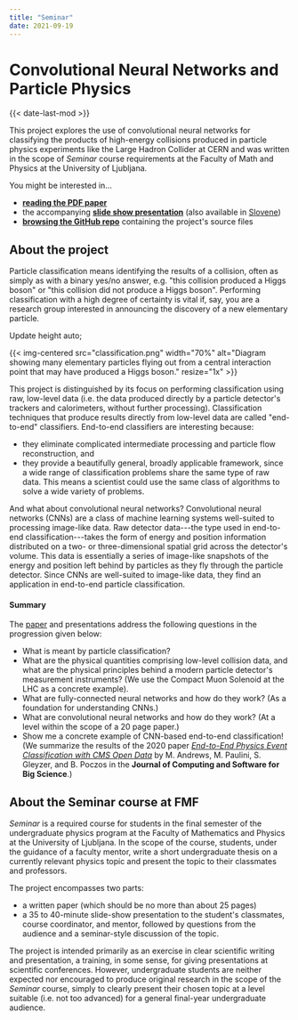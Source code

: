 ```yaml
---
title: "Seminar"
date: 2021-09-19
---
```


# Convolutional Neural Networks and Particle Physics

{{< date-last-mod >}}

This project explores the use of convolutional neural networks for classifying the products of high-energy collisions produced in particle physics experiments like the Large Hadron Collider at CERN and was written in the scope of *Seminar* course requirements at the Faculty of Math and Physics at the University of Ljubljana.

You might be interested in...

- [**reading the PDF paper**](paper.pdf)
- the accompanying [**slide show presentation**](presentation.pdf) (also available in [Slovene](presentation-slo.pdf))
- [**browsing the GitHub repo**](https://github.com/ejmastnak/fmf-seminar) containing the project's source files

## About the project

Particle classification means identifying the results of a collision, often as simply as with a binary yes/no answer, e.g. "this collision produced a Higgs boson" or "this collision did not produce a Higgs boson". Performing classification with a high degree of certainty is vital if, say, you are a research group interested in announcing the discovery of a new elementary particle.

Update height auto;

{{< img-centered src="classification.png" width="70%" alt="Diagram showing many elementary particles flying out from a central interaction point that may have produced a Higgs boson." resize="1x" >}}

This project is distinguished by its focus on performing classification using raw, low-level data (i.e. the data produced directly by a particle detector's trackers and calorimeters, without further processing). Classification techniques that produce results directly from low-level data are called "end-to-end" classifiers. End-to-end classifiers are interesting because:
- they eliminate complicated intermediate processing and particle flow reconstruction, and
- they provide a beautifully general, broadly applicable framework, since a wide range of classification problems share the same type of raw data. This means a scientist could use the same class of algorithms to solve a wide variety of problems.

And what about convolutional neural networks? Convolutional neural networks (CNNs) are a class of machine learning systems well-suited to processing image-like data. Raw detector data---the type used in end-to-end classification---takes the form of energy and position information distributed on a two- or three-dimensional spatial grid across the detector's volume. This data is essentially a series of image-like snapshots of the energy and position left behind by particles as they fly through the particle detector. Since CNNs are well-suited to image-like data, they find an application in end-to-end particle classification.

#### Summary

The [paper](paper.pdf) and presentations address the following questions in the progression given below:
- What is meant by particle classification?
- What are the physical quantities comprising low-level collision data, and what are the physical principles behind a modern particle detector's measurement instruments? (We use the Compact Muon Solenoid at the LHC as a concrete example).
- What are fully-connected neural networks and how do they work? (As a foundation for understanding CNNs.)
- What are convolutional neural networks and how do they work? (At a level within the scope of a 20 page paper.)
- Show me a concrete example of CNN-based end-to-end classification! (We summarize the results of the 2020 paper [*End-to-End Physics Event Classification with CMS Open Data*](https://link.springer.com/article/10.1007/s41781-020-00038-8) by M. Andrews, M. Paulini, S. Gleyzer, and B. Poczos in the **Journal of Computing and Software for Big Science**.)

## About the Seminar course at FMF

*Seminar* is a required course for students in the final semester of the undergraduate physics program at the Faculty of Mathematics and Physics at the University of Ljubljana. In the scope of the course, students, under the guidance of a faculty mentor, write a short undergraduate thesis on a currently relevant physics topic and present the topic to their classmates and professors.

The project encompasses two parts:

- a written paper (which should be no more than about 25 pages)
- a 35 to 40-minute slide-show presentation to the student's classmates, course coordinator, and mentor, followed by questions from the audience and a seminar-style discussion of the topic.

The project is intended primarily as an exercise in clear scientific writing and presentation, a training, in some sense, for giving presentations at scientific conferences. However, undergraduate students are neither expected nor encouraged to produce original research in the scope of the *Seminar* course, simply to clearly present their chosen topic at a level suitable (i.e. not too advanced) for a general final-year undergraduate audience.
